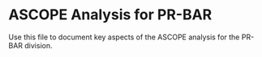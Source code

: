 # ASCOPE Analysis for PR-BAR

Use this file to document key aspects of the ASCOPE analysis for the PR-BAR division.
